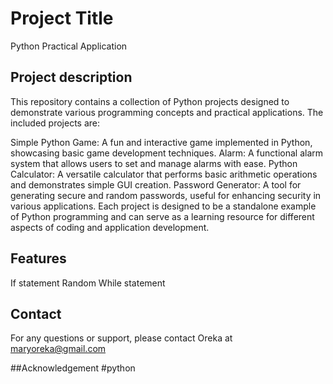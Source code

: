 # Project Title 
Python Practical Application

## Project description
This repository contains a collection of Python projects designed to demonstrate various programming concepts and practical applications. The included projects are:

Simple Python Game: A fun and interactive game implemented in Python, showcasing basic game development techniques.
Alarm: A functional alarm system that allows users to set and manage alarms with ease.
Python Calculator: A versatile calculator that performs basic arithmetic operations and demonstrates simple GUI creation.
Password Generator: A tool for generating secure and random passwords, useful for enhancing security in various applications.
Each project is designed to be a standalone example of Python programming and can serve as a learning resource for different aspects of coding and application development.

## Features
If statement
Random
While statement

## Contact
For any questions or support, please contact Oreka at maryoreka@gmail.com

##Acknowledgement
#python 
